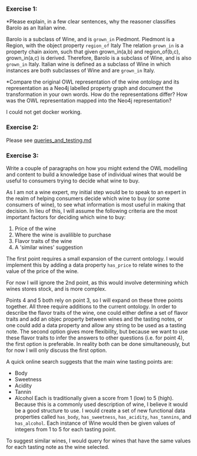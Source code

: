 ### Exercise 1:

*Please explain, in a few clear sentences, why the reasoner classifies Barolo as an Italian wine.

Barolo is a subclass of Wine, and is `grown_in` Piedmont.
Piedmont is a Region, with the object property `region_of` Italy
The relation `grown_in` is a property chain axiom, such that given grown_in(a,b) and region_of(b,c), grown_in(a,c) is derived.
Therefore, Barolo is a subclass of Wine, and is also `grown_in` Italy. 
Italian wine is defined as a subclass of Wine in which instances are both subclasses of Wine and are `grown_in` Italy.

*Compare the original OWL representation of the wine ontology and its representation as a Neo4j labelled property graph and document the transformation in your own words. How do the representations differ? How was the OWL representation mapped into the Neo4j representation?

I could not get docker working.

### Exercise 2: 

Please see [queries_and_testing.md](queries_and_testing.md)

### Exercise 3: 
Write a couple of paragraphs on how you might extend the OWL modelling and content to build a knowledge base of individual wines that would be useful to consumers trying to decide what wine to buy.

As I am not a wine expert, my initial step would be to speak to an expert in the realm of helping consumers decide which wine to buy (or some consumers of wine), to see what information is most useful in making that decision. In lieu of this, I will assume the following criteria are the most important factors for deciding which wine to buy:
 1. Price of the wine
 2. Where the wine is avalilible to purchase
 3. Flavor traits of the wine
 4. A 'similar wines' suggestion

The first point requires a small expansion of the current ontology. I would implement this by adding a data property `has_price` to relate wines to the value of the price of the wine.

For now I will ignore the 2nd point, as this would involve determining which wines stores stock, and is more complex. 

Points 4 and 5 both rely on point 3, so I will expand on these three points together. All three require additions to the current ontology. In order to describe the flavor traits of the wine, one could either define a set of flavor traits and add an objec property between wines and the tasting notes, or one could add a data property and allow any string to be used as a tasting note. The second option gives more flexibility, but because we want to use these flavor traits to infer the answers to other questions (i.e. for point 4), the first option is preferable. In reality both can be done simultaneously, but for now I will only discuss the first option.

A quick online search suggests that the main wine tasting points are:
 - Body
 - Sweetness
 - Acidity
 - Tannin
 - Alcohol
Each is traditionally given a score from 1 (low) to 5 (high). Because this is a commonly used description of wine, I believe it would be a good structure to use. I would create a set of new functional data properties called `has_body`, `has_sweetness`, `has_acidity`, `has_tannins`, and `has_alcohol`. Each instance of Wine would then be given values of integers from 1 to 5 for each tasting point.

To suggest similar wines, I would query for wines that have the same values for each tasting note as the wine selected.
